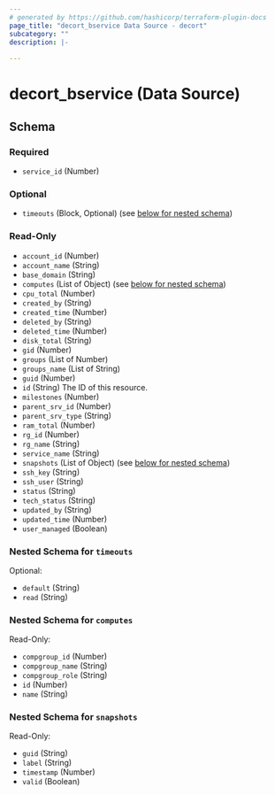 ```yaml
---
# generated by https://github.com/hashicorp/terraform-plugin-docs
page_title: "decort_bservice Data Source - decort"
subcategory: ""
description: |-
  
---
```


# decort_bservice (Data Source)





<!-- schema generated by tfplugindocs -->
## Schema

### Required

- `service_id` (Number)

### Optional

- `timeouts` (Block, Optional) (see [below for nested schema](#nestedblock--timeouts))

### Read-Only

- `account_id` (Number)
- `account_name` (String)
- `base_domain` (String)
- `computes` (List of Object) (see [below for nested schema](#nestedatt--computes))
- `cpu_total` (Number)
- `created_by` (String)
- `created_time` (Number)
- `deleted_by` (String)
- `deleted_time` (Number)
- `disk_total` (String)
- `gid` (Number)
- `groups` (List of Number)
- `groups_name` (List of String)
- `guid` (Number)
- `id` (String) The ID of this resource.
- `milestones` (Number)
- `parent_srv_id` (Number)
- `parent_srv_type` (String)
- `ram_total` (Number)
- `rg_id` (Number)
- `rg_name` (String)
- `service_name` (String)
- `snapshots` (List of Object) (see [below for nested schema](#nestedatt--snapshots))
- `ssh_key` (String)
- `ssh_user` (String)
- `status` (String)
- `tech_status` (String)
- `updated_by` (String)
- `updated_time` (Number)
- `user_managed` (Boolean)

<a id="nestedblock--timeouts"></a>
### Nested Schema for `timeouts`

Optional:

- `default` (String)
- `read` (String)


<a id="nestedatt--computes"></a>
### Nested Schema for `computes`

Read-Only:

- `compgroup_id` (Number)
- `compgroup_name` (String)
- `compgroup_role` (String)
- `id` (Number)
- `name` (String)


<a id="nestedatt--snapshots"></a>
### Nested Schema for `snapshots`

Read-Only:

- `guid` (String)
- `label` (String)
- `timestamp` (Number)
- `valid` (Boolean)


